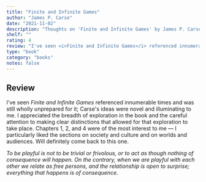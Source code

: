 ```yaml
---
title: "Finite and Infinite Games"
author: "James P. Carse"
date: "2021-11-02"
description: "Thoughts on 'Finite and Infinite Games' by James P. Carse."
shelf: ""
rating: 4
review: "I've seen <i>Finite and Infinite Games</i> referenced innumerable times and was still wholly unprepared for it; Carse's ideas were novel and illuminating to me. I appreciated the breadth of exploration in the book and the careful attention to making clear distinctions that allowed for that exploration to take place. Chapters 1, 2, and 4 were of the most interest to me — I particularly liked the sections on society and culture and on worlds and audiences. Will definitely come back to this one.<br/><br/><i>To be playful is not to be trivial or frivolous, or to act as though nothing of consequence will happen. On the contrary, when we are playful with each other we relate as free persons, and the relationship is open to surprise; everything that happens is of consequence.</i>"
type: "book"
category: "books"
notes: false
---
```


## Review

I've seen _Finite and Infinite Games_ referenced innumerable times and was still wholly unprepared for it; Carse's ideas were novel and illuminating to me. I appreciated the breadth of exploration in the book and the careful attention to making clear distinctions that allowed for that exploration to take place. Chapters 1, 2, and 4 were of the most interest to me — I particularly liked the sections on society and culture and on worlds and audiences. Will definitely come back to this one.

_To be playful is not to be trivial or frivolous, or to act as though nothing of consequence will happen. On the contrary, when we are playful with each other we relate as free persons, and the relationship is open to surprise; everything that happens is of consequence._
